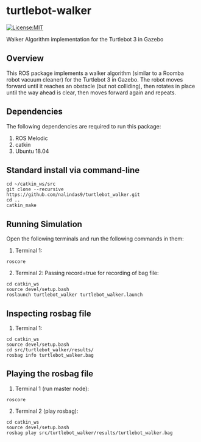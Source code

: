 # turtlebot-walker
[![License:MIT](https://img.shields.io/badge/License-MIT-green.svg)](https://github.com/nalindas9/turtlebot_walker/blob/Week12_HW/LICENSE)

Walker Algorithm implementation for the Turtlebot 3 in Gazebo

## Overview

This ROS package implements a walker algorithm (similar to a Roomba robot vacuum cleaner) for the Turtlebot 3 in Gazebo. The robot moves forward until it reaches an obstacle (but not colliding), then rotates in place until the way ahead is clear, then moves forward again and repeats.

## Dependencies

The following dependencies are required to run this package:

1. ROS Melodic
2. catkin 
3. Ubuntu 18.04 

## Standard install via command-line
```
cd ~/catkin_ws/src
git clone --recursive https://github.com/nalindas9/turtlebot_walker.git
cd ..
catkin_make
```
## Running Simulation
Open the following terminals and run the following commands in them:

1. Terminal 1:
```
roscore
```

2. Terminal 2:
Passing record=true for recording of bag file:
```
cd catkin_ws
source devel/setup.bash
roslaunch turtlebot_walker turtlebot_walker.launch 
```
## Inspecting rosbag file
1. Terminal 1:
```
cd catkin_ws
source devel/setup.bash
cd src/turtlebot_walker/results/
rosbag info turtlebot_walker.bag
```

## Playing the rosbag file
1. Terminal 1 (run master node):
```
roscore
```

2. Terminal 2 (play rosbag):
```
cd catkin_ws
source devel/setup.bash
rosbag play src/turtlebot_walker/results/turtlebot_walker.bag
```
